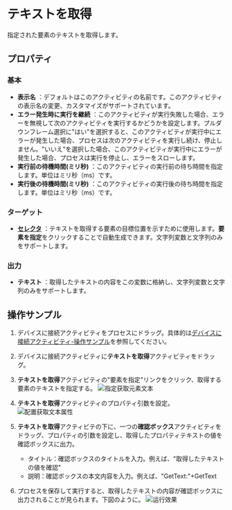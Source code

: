 # テキストを取得
指定された要素のテキストを取得します。

## プロパティ

### 基本
- **表示名** ：デフォルトはこのアクティビティの名前です。このアクティビティの表示名の変更、カスタマイズがサポートされています。
- **エラー発生時に実行を継続** ：このアクティビティが実行失敗した場合、エラーを無視して次のアクティビティを実行するかどうかを設定します。プルダウンフレーム選択に"はい"を選択すると、このアクティビティが実行中にエラーが発生した場合、プロセスは次のアクティビティを実行し続け、停止しません。"いいえ"を選択した場合、このアクティビティが実行中にエラーが発生した場合、プロセスは実行を停止し、エラーをスローします。
- **実行前の待機時間(ミリ秒)** ：このアクティビティの実行前の待ち時間を指定します。単位はミリ秒（ms）です。
- **実行後の待機時間(ミリ秒)** ：このアクティビティの実行後の待ち時間を指定します。単位はミリ秒（ms）です。

### ターゲット
- **[セレクタ](../Appendix/Selector.md?_v=v2020.4)** ：テキストを取得する要素の目標位置を示すために使用します。**要素を指定**をクリックすることで自動生成できます。文字列変数と文字列のみをサポートします。

### 出力
- **テキスト** ：取得したテキストの内容をこの変数に格納し、文字列変数と文字列のみをサポートします。

## 操作サンプル
1. デバイスに接続アクティビティをプロセスにドラッグ。具体的は[デバイスに接続アクティビティ-操作サンプル](/articles-v2020.4/Activities/PhoneAutomation/MobileConnect.md)を参照してください。
2. デバイスに接続アクティビティに**テキストを取得**アクティビティをドラッグ。
3. **テキストを取得**アクティビティの"要素を指定"リンクをクリック、取得する要素のテキストを指定する。
   ![指定获取元素文本](https://docimages.blob.core.chinacloudapi.cn/images/Activities/settinggettext20201223.png)

4. **テキストを取得**アクティビティのプロパティ引数を設定。
   ![配置获取文本属性](https://docimages.blob.core.chinacloudapi.cn/images/Activities/settingtextproperty20201223.png)
5. **テキストを取得**アクティビテの下に、一つの**確認ボックス**アクティビティをドラッグ、プロパティの引数を設定し、取得したプロパティテキストの値を確認ボックスに出力。
    - タイトル：確認ボックスのタイトルを入力。例えば、"取得したテキストの値を確認"
    - 説明：確認ボックスの本文内容を入力。例えば、"GetText:"+GetText

6. プロセスを保存して実行すると、取得したテキストの内容が確認ボックスに出力されることが見られます。下図のように。
   ![运行效果](https://docimages.blob.core.chinacloudapi.cn/images/Activities/showgettext20201223.png)

   